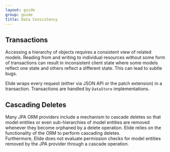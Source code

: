 ```yaml
---
layout: guide
group: guide
title: Data Consistency
---
```

## Transactions
Accessing a hierarchy of objects requires a consistent view of related models.  Reading from and writing to individual resources without some form of transactions can result in inconsistent client state where some models reflect one state and others reflect a different state.  This can lead to subtle bugs.

Elide wraps every request (either via JSON API or the patch extension) in a transaction.  Transactions are handled by `DataStore` implementations.

## Cascading Deletes
Many JPA ORM providers include a mechanism to cascade deletes so that model entities or even sub-hierarchies of model entities are removed 
whenever they become orphaned by a delete operation.  Elide relies on the functionality of the ORM to perform cascading deletes.  
Furthermore, Elide does not evaluate permission checks for model entities removed by the JPA provider through a cascade operation.
